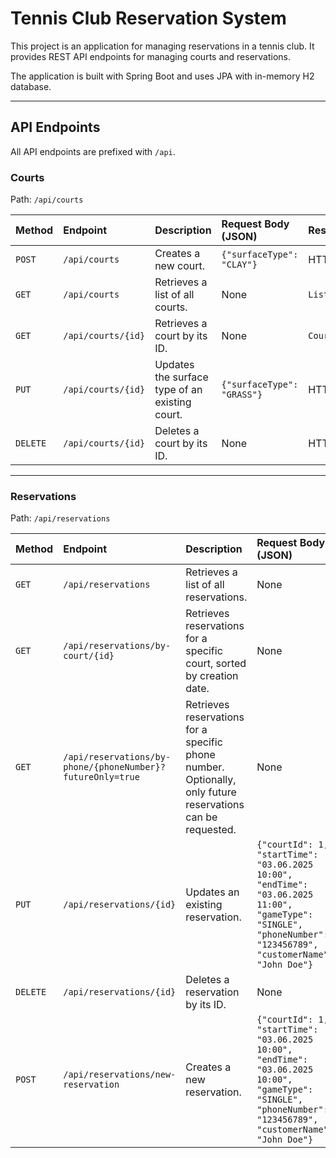 # Tennis Club Reservation System

This project is an application for managing reservations in a tennis club. It provides REST API endpoints for managing courts and reservations.

The application is built with Spring Boot and uses JPA with in-memory H2 database.

---

## API Endpoints

All API endpoints are prefixed with `/api`.

### Courts

Path: `/api/courts`

| Method | Endpoint             | Description                                      | Request Body (JSON)          | Response         |
| :----- | :------------------- |:-------------------------------------------------|:-----------------------------|:-----------------|
| `POST` | `/api/courts`        | Creates a new court.                             | `{"surfaceType": "CLAY"}`    | HTTP Status      |
| `GET`  | `/api/courts`        | Retrieves a list of all courts.                  | None                         | `List<CourtDto>` |
| `GET`  | `/api/courts/{id}`   | Retrieves a court by its ID.                     | None                         | `CourtDto`       |
| `PUT`  | `/api/courts/{id}`   | Updates the surface type of an existing court.   | `{"surfaceType": "GRASS"}`   | HTTP Status      |
| `DELETE` | `/api/courts/{id}` | Deletes a court by its ID.                       | None                         | HTTP Status      |

---

### Reservations

Path: `/api/reservations`

| Method | Endpoint                                                   | Description                                                                                                | Request Body (JSON)                                                                                                                                                | Response                                                |
| :----- |:-----------------------------------------------------------|:-----------------------------------------------------------------------------------------------------------|:-------------------------------------------------------------------------------------------------------------------------------------------------------------------|:--------------------------------------------------------|
| `GET`  | `/api/reservations`                                        | Retrieves a list of all reservations.                                                                      | None                                                                                                                                                               | `List<ReservationDto>`                                  |
| `GET`  | `/api/reservations/by-court/{id}`                          | Retrieves reservations for a specific court, sorted by creation date.                                      | None                                                                                                                                                               | `List<ReservationDto>`                                  |
| `GET`  | `/api/reservations/by-phone/{phoneNumber}?futureOnly=true` | Retrieves reservations for a specific phone number. Optionally, only future reservations can be requested. | None                                                                                                                                                               | `List<ReservationDto>`                                  ||                                                          |
| `PUT`  | `/api/reservations/{id}`                                   | Updates an existing reservation.                                                                           | `{"courtId": 1, "startTime": "03.06.2025 10:00", "endTime": "03.06.2025 11:00", "gameType": "SINGLE", "phoneNumber": "123456789", "customerName": "John Doe"}`     | `Double`   |
| `DELETE` | `/api/reservations/{id}`                                   | Deletes a reservation by its ID.                                                                           | None                                                                                                                                                               | HTTP Status                                 |
| `POST` | `/api/reservations/new-reservation`                        | Creates a new reservation.                                                                                 | `{"courtId": 1, "startTime": "03.06.2025 10:00", "endTime": "03.06.2025 10:00", "gameType": "SINGLE", "phoneNumber": "123456789", "customerName": "John Doe"}`     | `Double`|
